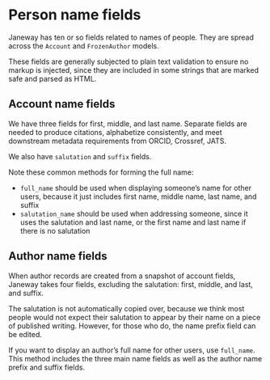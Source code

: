 # Person name fields

Janeway has ten or so fields related to names of people. They are spread across the `Account` and `FrozenAuthor` models.

These fields are generally subjected to plain text validation to ensure no markup is injected, since they are included in some strings that are marked safe and parsed as HTML.

## Account name fields

We have three fields for first, middle, and last name. Separate fields are needed to produce citations, alphabetize consistently, and meet downstream metadata requirements from ORCID, Crossref, JATS.

We also have `salutation` and `suffix` fields.

Note these common methods for forming the full name:

* `full_name` should be used when displaying someone’s name for other users, because it just includes first name, middle name, last name, and suffix
* `salutation_name` should be used when addressing someone, since it uses the salutation and last name, or the first name and last name if there is no salutation

## Author name fields

When author records are created from a snapshot of account fields, Janeway takes four fields, excluding the salutation: first, middle, and last, and suffix.

The salutation is not automatically copied over, because we think most people would not expect their salutation to appear by their name on a piece of published writing. However, for those who do, the name prefix field can be edited.

If you want to display an author’s full name for other users, use `full_name`. This method includes the three main name fields as well as the author name prefix and suffix fields.
